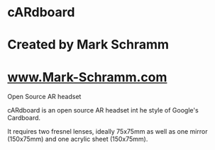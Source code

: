 # cARdboard
# Created by Mark Schramm
# www.Mark-Schramm.com

Open Source AR headset

cARdboard is an open source AR headset int he style of Google's Cardboard.

It requires two fresnel lenses, ideally 75x75mm as well as one mirror (150x75mm) and one acrylic sheet (150x75mm).


